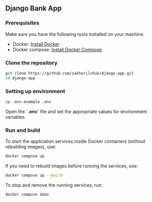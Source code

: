 ## Django Bank App
### Prerequisites
Make sure you have the following tools installed on your machine.
- Docker: [Install Docker](https://docs.docker.com/get-docker/)
- Docker compose: [Install Docker Compose](https://docs.docker.com/compose/)
### Clone the repository
```bash
git clone https://github.com/zakharilchuk/django-app.git
cd django-app
```
### Setting up environment
```bash
cp .env.example .env
```
Open the **\`.env\`** file and set the appropriate values for environment variables.
### Run and build
To start the application services inside Docker containers (without rebuilding images), use:
```bash
docker compose up
```
If you need to rebuild images before running the services, use:
```bash
docker compose up --build
```
To stop and remove the running services, run:
```bash
docker compose down
```

